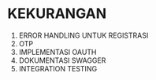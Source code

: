 # KEKURANGAN

1. ERROR HANDLING UNTUK REGISTRASI
2. OTP
3. IMPLEMENTASI OAUTH
4. DOKUMENTASI SWAGGER
5. INTEGRATION TESTING


